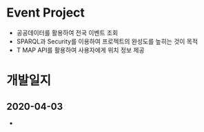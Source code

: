 # Event Project
* 공공데이터를 활용하여 전국 이벤트 조회
* SPARQL과 Security를 이용하여 프로젝트의 완성도를 높히는 것이 목적
* T MAP API를 활용하여 사용자에게 위치 정보 제공

# 개발일지
## 2020-04-03
* 